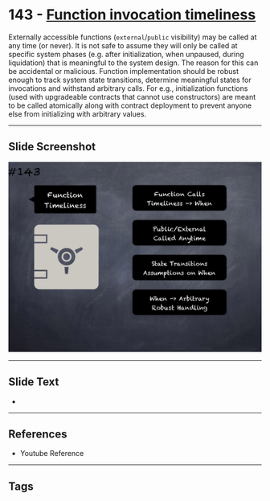 # 143 - [Function invocation timeliness](Function%20invocation%20timeliness.md)
Externally accessible functions (`external`/`public` visibility) may be called at any time (or never). It is not safe to assume they will only be called at specific system phases (e.g. after initialization, when unpaused, during liquidation) that is meaningful to the system design. The reason for this can be accidental or malicious. Function implementation should be robust enough to track system state transitions, determine meaningful states for invocations and withstand arbitrary calls. For e.g., initialization functions (used with upgradeable contracts that cannot use constructors) are meant to be called atomically along with contract deployment to prevent anyone else from initializing with arbitrary values.
___
## Slide Screenshot
![0143.png](../../images/5.Pitfalls%20and%20Best%20Practices%20201/143.png)
___
## Slide Text
- 
___
## References
- Youtube Reference
___
## Tags